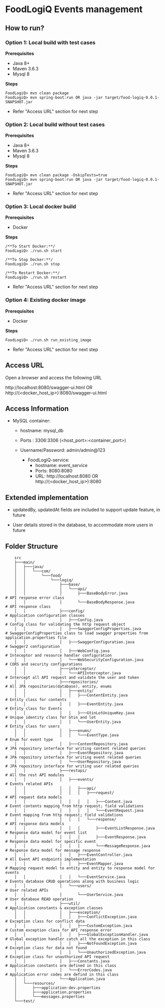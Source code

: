 # FoodLogiQ Events management

## How to run?

### Option 1: Local build with test cases
**Prerequisites**

* Java 8+
* Maven 3.6.3
* Mysql 8

**Steps**

```
FoodLogiQ> mvn clean package
FoodLogiQ> mvn spring-boot:run OR java -jar target/food-logiq-0.0.1-SNAPSHOT.jar
```

* Refer "Access URL" section for next step

### Option 2: Local build without test cases
**Prerequisites**

* Java 8+
* Maven 3.6.3
* Mysql 8

**Steps**

```
FoodLogiQ> mvn clean package -DskipTests=true
FoodLogiQ> mvn spring-boot:run OR java -jar target/food-logiq-0.0.1-SNAPSHOT.jar
```

* Refer "Access URL" section for next step

### Option 3: Local docker build
**Prerequisites**

* Docker

**Steps**

```
/**To Start Docker:**/
FoodLogiQ> ./run.sh start

/**To Stop Docker:**/
FoodLogiQ> ./run.sh stop

/**To Restart Docker:**/
FoodLogiQ> ./run.sh restart
```

* Refer "Access URL" section for next step

### Option 4: Existing docker image
**Prerequisites**

* Docker
	
**Steps**

```
FoodLogiQ> ./run.sh run_existing_image
```

* Refer "Access URL" section for next step

## Access URL
  Open a browser and access the following URL
  
  http://localhost:8080/swagger-ui.html OR http://(<docker_host_ip>):8080/swagger-ui.html
	
## Access Information
* MySQL container:
    * hostname: mysql_db
    * Ports : 3306:3306 (<host_port>:<container_port>)
    * Username/Password: admin/admin@123
  
      * FoodLogiQ-service:
          * hostname: event_service
          * Ports: 8080:8080
          * URL: http://localhost:8080 OR http://(<docker_host_ip>):8080

## Extended implementation

* updatedBy, updatedAt fields are included to support update feature, in future

* User details stored in the database, to accommodate more users in future

## Folder Structure

        src
        ├───main/
        │   ├───java/
        │   │   └───com/
        │   │       └───food/
        │   │           └───logiq/
        │   │               ├───base/
        │   │               │   └───api/
        │   │               │       ├───BaseBodyError.java                # API response error class    
        │   │               │       └───BaseBodyResponse.java             # API response class
        │   │               ├───config/                                   # Application configuration classes
        │   │               │   ├───Config.java                           # Config class for validating the http request object
        │   │               │   ├───SwaggerConfigProperties.java          # SwaggerConfigProperties class to load swagger properties from application.properties file
        │   │               │   ├───SwaggerConfiguration.java             # Swagger2 configuration
        │   │               │   ├───WebConfig.java                        # Inteceptor and resource handler configuration
        │   │               │   └───WebSecurityConfiguration.java         # CORS and security configurations
        │   │               ├───interceptor/                              
        │   │               │   └───APIInterceptor.java                   # Intercept all API request and validate the user and token
        │   │               ├───repositories/                             # All JPA repositories(database), entity, enums
        │   │               │   ├───entity/
        │   │               │   │   ├───ContentEntity.java                # Entity class for contents
        │   │               │   │   ├───EventEntity.java                  # Entity class for Events
        │   │               │   │   ├───GtinLotUniqueKey.java             # Unique identity class for Gtin and lot
        │   │               │   │   └───UserEntity.java                   # Entity class for users
        │   │               │   ├───enums/
        │   │               │   │   └───EventType.java                    # Enum for event type
        │   │               │   ├───ContentRepository.java                # JPA repository interface for writing content related queries
        │   │               │   ├───EventRepository.java                  # JPA repository interface for writing event related queries
        │   │               │   └───UserRepository.java                   # JPA repository interface for writing user related queries
        │   │               ├───restapi/                                  # All the rest API modules
        │   │               │   ├───events/                               # Events related APIs   
        │   │               │   │   ├───api/
        │   │               │   │   │   ├───request/                      # API request data models
        │   │               │   │   │   │   ├───Content.java              # Event contents mapping from http request; field validations 
        │   │               │   │   │   │   └───EventRequest.java         # Event mapping from http request; field validations
        │   │               │   │   │   └───response/                     # API response data models
        │   │               │   │   │       ├───EventListResponse.java    # Response data model for event list
        │   │               │   │   │       ├───EventResponse.java        # Response data model for specific event
        │   │               │   │   │       └───MessageResponse.java      # Response data model for message response
        │   │               │   │   ├───EventController.java              # All Event API endpoints implementation            
        │   │               │   │   ├───EventMapper.java                  # Mapping request model to entity and entity to response model for events 
        │   │               │   │   └───EventService.java                 # Events database CRUD operations along with business logic 
        │   │               │   └───users/                                # User related APIs
        │   │               │       └───UserService.java                  # User database READ operation
        │   │               ├───util/                                     # Application constants & exception classes
        │   │               │   ├───exception/                            
        │   │               │   │   ├───ConflictException.java            # Exception class for conflict data
        │   │               │   │   ├───CustomException.java              # Custom exception class for API response error
        │   │               │   │   ├───GlobalExceptionHandler.java       # Global exception handler catch all the exception in this class
        │   │               │   │   ├───NotFoundException.java            # Exception class for data not found
        │   │               │   │   └───UnauthorizedException.java        # Exception class for unauthorized API request
        │   │               │   ├───Constants.java                        # Application constants are defined in this class
        │   │               │   └───ErrorCodes.java                       # Application error codes are defind in this class
        │   │               └───Application.java
        │   └───resources/
        │       ├───application-dev.properties
        │       ├───application.properties
        │       └───messages.properties
        └───test/     
